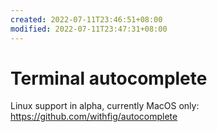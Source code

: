 ```yaml
---
created: 2022-07-11T23:46:51+08:00
modified: 2022-07-11T23:47:31+08:00
---
```


# Terminal autocomplete

Linux support in alpha, currently MacOS only:
https://github.com/withfig/autocomplete
